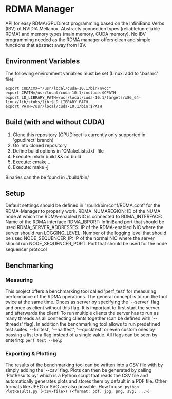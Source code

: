 
# RDMA Manager
API for easy RDMA/GPUDirect programming based on the InfiniBand Verbs (IBV) of NVIDIA Mellanox. Abstracts connection types (reliable/unreliable RDMA) and memory types (main memory, CUDA memory). No IBV programming needed as the RDMA manager offers clean and simple functions that abstract away from IBV.

## Environment Variables
The following environment variables must be set (Linux: add to '.bashrc' file):
```
export CUDACXX="/usr/local/cuda-10.1/bin/nvcc"
export CPATH=/usr/local/cuda-10.1/include:$CPATH
export LD_LIBRARY_PATH=/usr/local/cuda-10.1/targets/x86_64-linux/lib/stubs/lib:$LD_LIBRARY_PATH
export PATH=/usr/local/cuda-10.1/bin:$PATH
```

## Build (with and without CUDA)
1. Clone this repository (GPUDirect is currently only supported in 'gpudirect' branch)
2. Go into cloned repository
3. Define build options in 'CMakeLists.txt' file
4. Execute: mkdir build && cd build
5. Execute: cmake ..
6. Execute: make -j

Binaries can the be found in ./build/bin/

## Setup
Default settings should be defined in './build/bin/conf/RDMA.conf' for the RDMA-Manager to properly work.
RDMA_NUMAREGION:  ID of the NUMA node at which the RDMA-enabled NIC is connected to
RDMA_INTERFACE:  Name of the RDMA interface
RDMA_IBPORT:  InfiniBand port that should be used
RDMA_SERVER_ADDRESSES:  IP of the RDMA-enabled NIC where the server should run
LOGGING_LEVEL:  Number of the logging level that should be used
NODE_SEQUENCER_IP:  IP of the normal NIC where the server should run
NODE_SEQUENCER_PORT:  Port that should be used for the node sequencer protocol

## Benchmarking
### Measuring
This project offers a benchmarking tool called 'perf_test' for measuring performance of the RDMA operations. The general concept is to run the tool twice at the same time. Onces as server by specifying the '--server' flag and once as client without this flag.
It is important to first start the server and afterwards the client!
To run multiple clients the server has to run as many threads as all connecting clients together (can be defined with '--threads' flag).
In addition the benchmarking tool allows to run predefined test suites '--fulltest', '--halftest', '--quicktest' or even custom ones by passing a list to a flag instead of a single value. All flags can be seen by entering:
```perf_test --help```

### Exporting & Plotting
The results of the benchmarking tool can be written into a CSV file with by simply adding the '--csv' flag. Plots can then be generated by calling 'PlotResults.py' which is a Python script that reads the CSV file and automatically generates plots and stores them by default in a PDF file. Other formats like JPEG or SVG are also possible.
How to use:
```python PlotResults.py (<csv-file>) (<format: pdf, jpg, png, svg, ...>)```